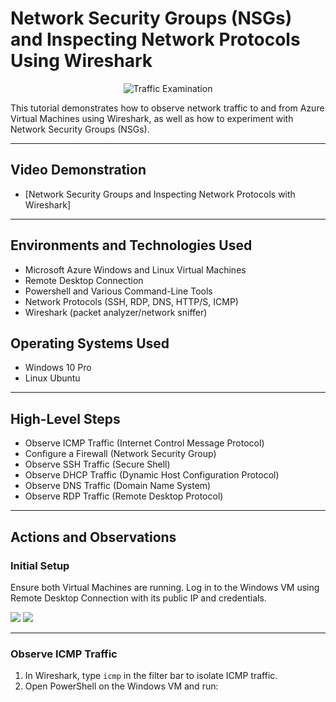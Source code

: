 # Network Security Groups (NSGs) and Inspecting Network Protocols Using Wireshark

<p align="center">
<img src="https://i.imgur.com/Ua7udoS.png" alt="Traffic Examination"/>
</p>

This tutorial demonstrates how to observe network traffic to and from Azure Virtual Machines using Wireshark, as well as how to experiment with Network Security Groups (NSGs).

---

## Video Demonstration

- [Network Security Groups and Inspecting Network Protocols with Wireshark]

---

## Environments and Technologies Used

- Microsoft Azure Windows and Linux Virtual Machines  
- Remote Desktop Connection  
- Powershell and Various Command-Line Tools  
- Network Protocols (SSH, RDP, DNS, HTTP/S, ICMP)  
- Wireshark (packet analyzer/network sniffer)  

## Operating Systems Used

- Windows 10 Pro  
- Linux Ubuntu  

---

## High-Level Steps

- Observe ICMP Traffic (Internet Control Message Protocol)  
- Configure a Firewall (Network Security Group)  
- Observe SSH Traffic (Secure Shell)  
- Observe DHCP Traffic (Dynamic Host Configuration Protocol)  
- Observe DNS Traffic (Domain Name System)  
- Observe RDP Traffic (Remote Desktop Protocol)  

---

## Actions and Observations

### Initial Setup

Ensure both Virtual Machines are running. Log in to the Windows VM using Remote Desktop Connection with its public IP and credentials.  

<p>
<img src="https://github.com/user-attachments/assets/56c42ac0-9ee8-43c4-8c9e-7e1b0becaf8f" /> 
<img src="https://github.com/user-attachments/assets/b9549912-ceeb-422f-ad4d-6562dcab6179" />
</p>

---

### Observe ICMP Traffic

1. In Wireshark, type `icmp` in the filter bar to isolate ICMP traffic.  
2. Open PowerShell on the Windows VM and run:  

